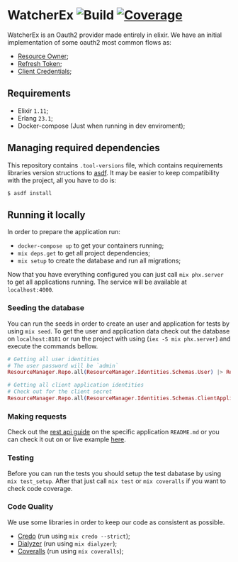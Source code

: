 # WatcherEx ![Build](https://github.com/lcpojr/watcher_ex/workflows/CI/badge.svg) [![Coverage](https://coveralls.io/repos/github/lcpojr/watcher_ex/badge.svg)](https://coveralls.io/github/lcpojr/watcher_ex)

WatcherEx is an Oauth2 provider made entirely in elixir.
We have an initial implementation of some oauth2 most common flows as:

- [Resource Owner](https://tools.ietf.org/html/rfc6749#page-9);
- [Refresh Token](https://tools.ietf.org/html/rfc6749#section-1.5);
- [Client Credentials](https://tools.ietf.org/html/rfc6749#page-9);

## Requirements

- Elixir `1.11`;
- Erlang `23.1`;
- Docker-compose (Just when running in dev enviroment);

## Managing required dependencies

This repository contains `.tool-versions` file, which contains requirements libraries version structions to [asdf](https://github.com/asdf-vm/asdf). It may be easier to keep compatibility with the project, all you have to do is:
```
$ asdf install
```

## Running it locally

In order to prepare the application run:

- `docker-compose up` to get your containers running;
- `mix deps.get` to get all project dependencies;
- `mix setup` to create the database and run all migrations;

Now that you have everything configured you can just call `mix phx.server` to get all applications running. The service will be available at `localhost:4000`.

### Seeding the database

You can run the seeds in order to create an user and application for tests by using `mix seed`.
To get the user and application data check out the database on `localhost:8181` or run the project with using (`iex -S mix phx.server`) and execute the commands bellow.

```elixir
# Getting all user identities
# The user password will be `admin`
ResourceManager.Repo.all(ResourceManager.Identities.Schemas.User) |> ResourceManager.Repo.preload([:scopes])

# Getting all client application identities
# Check out for the client secret
ResourceManager.Repo.all(ResourceManager.Identities.Schemas.ClientApplication) |> ResourceManager.Repo.preload([:scopes])
```

### Making requests

Check out the [rest api guide](https://github.com/lcpojr/watcher_ex/blob/master/apps/rest_api/README.md) on the specific application `README.md` or you can check it out on or live example [here](https://watcherex.gigalixirapp.com/api/v1/swagger/index.html).

### Testing

Before you can run the tests you should setup the test dabatase by using `mix test_setup`. After that just call `mix test` or `mix coveralls` if you want to check code coverage.

### Code Quality

We use some libraries in order to keep our code as consistent as possible.

- [Credo](https://github.com/rrrene/credo) (run using `mix credo --strict`);
- [Dialyzer](https://github.com/jeremyjh/dialyxir) (run using `mix dialyzer`);
- [Coveralls](https://github.com/parroty/excoveralls) (run using `mix coveralls`);
